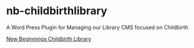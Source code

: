 # nb-childbirthlibrary
A Word Press Plugin for Managing our Library CMS focused on Childbirth

[New Beginnings Childbirth Library](https://www.childbirthlibrary.org/)
